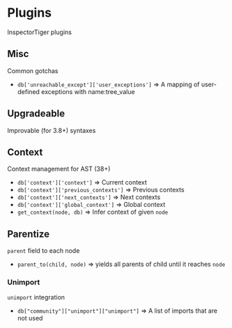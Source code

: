 # Plugins
InspectorTiger plugins


## Misc
Common gotchas

- `db['unreachable_except']['user_exceptions']` => A mapping of user-defined exceptions with name:tree_value

## Upgradeable
Improvable (for 3.8+) syntaxes


## Context
Context management for AST (38+)

- `db['context']['context']` => Current context
- `db['context']['previous_contexts']` => Previous contexts
- `db['context']['next_contexts']` => Next contexts
- `db['context']['global_context']` => Global context
- `get_context(node, db)` => Infer context of given `node`

## Parentize
`parent` field to each node

- `parent_to(child, node)` => yields all parents of child until it reaches `node`

### Unimport
`unimport` integration

- `db["community"]["unimport"]["unimport"]` => A list of imports that are not used
